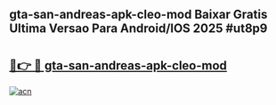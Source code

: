 ## gta-san-andreas-apk-cleo-mod Baixar Gratis Ultima Versao Para Android/IOS 2025 #ut8p9

# <h2><a href="https://ainizakaria.my?title=gta-san-andreas-apk-cleo-mod&ref=20M">🔗👉 🔴 gta-san-andreas-apk-cleo-mod</a></h2>

[![acn](https://github.com/user-attachments/assets/0f9c940e-d8b0-45ae-aac7-cd30a18b3e1c)](https://ainizakaria.my?title=gta-san-andreas-apk-cleo-mod&ref=20M)

